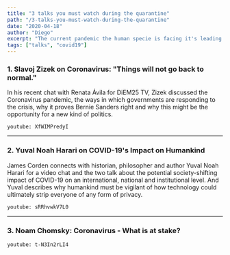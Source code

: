 ```yaml
---
title: "3 talks you must watch during the quarantine"
path: "/3-talks-you-must-watch-during-the-quarantine"
date: "2020-04-18"
author: "Diego"
excerpt: "The current pandemic the human specie is facing it's leading the World to a series of changes that are going to shape our nearby future. I think it's a good time to listen to those who think clearly about the present moment. I picked: Slavoj Zizek, Yuval Noah Harari and Noam Chomsky."
tags: ["talks", "covid19"]
---
```


### 1. Slavoj Zizek on Coronavirus: "Things will not go back to normal."

In his recent chat with Renata Ávila for DiEM25 TV, Zizek discussed the Coronavirus pandemic, the ways in which governments are responding to the crisis, why it proves Bernie Sanders right and why this might be the opportunity for a new kind of politics.

`youtube: XfWIMPredyI`

---

### 2. Yuval Noah Harari on COVID-19's Impact on Humankind

James Corden connects with historian, philosopher and author Yuval Noah Harari for a video chat and the two talk about the potential society-shifting impact of COVID-19 on an international, national and institutional level. And Yuval describes why humankind must be vigilant of how technology could ultimately strip everyone of any form of privacy.

`youtube: sRRhvwkV7L0`

---

### 3. Noam Chomsky: Coronavirus - What is at stake?

`youtube: t-N3In2rLI4`


